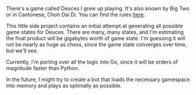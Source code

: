 There's a game called Deuces I grew up playing. 
It's also known by Big Two or in Cantonese, Choh Dai Di. 
You can find the rules [here](https://www.pagat.com/climbing/bigtwo.html).

This little side project contains an initial attempt at generating all possible game states for Deuces. 
There are many, many states, and I'm estimating the final product will be gigabytes worth of game state. 
I'm guessing it will not be nearly as huge as chess, since the game state converges over time, but we'll see. 

Currently, I'm porting over all the logic into Go, since it will be orders of magnitude faster than Python. 

In the future, I might try to create a bot that loads the necessary gamespace into memory and plays as optimally as possible. 
